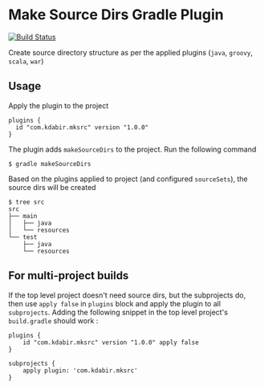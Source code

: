 # Make Source Dirs Gradle Plugin

[![Build Status](https://travis-ci.org/kdabir/mksrc.svg?branch=master)](https://travis-ci.org/kdabir/mksrc)


Create source directory structure as per the applied plugins (`java`, `groovy`, `scala`, `war`)

## Usage

Apply the plugin to the project

    plugins {
      id "com.kdabir.mksrc" version "1.0.0"
    }


The plugin adds `makeSourceDirs` to the project. Run the following command 

    $ gradle makeSourceDirs 

Based on the plugins applied to project (and configured `sourceSets`), the source dirs will be created 

    $ tree src
    src
    ├── main
    │   ├── java
    │   └── resources
    └── test
        ├── java
        └── resources




## For multi-project builds

If the top level project doesn't need source dirs, but the subprojects do, then use `apply false` in `plugins` block and apply the plugin to all `subprojects`. Adding the following snippet in the top level project's `build.gradle` should work :
 

```
plugins {
	id "com.kdabir.mksrc" version "1.0.0" apply false
}

subprojects {
    apply plugin: 'com.kdabir.mksrc'
}
```


